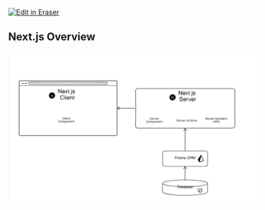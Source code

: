 <p><a target="_blank" href="https://app.eraser.io/workspace/9ppQVuj0eZZOmlQ6gopG" id="edit-in-eraser-github-link"><img alt="Edit in Eraser" src="https://firebasestorage.googleapis.com/v0/b/second-petal-295822.appspot.com/o/images%2Fgithub%2FOpen%20in%20Eraser.svg?alt=media&amp;token=968381c8-a7e7-472a-8ed6-4a6626da5501"></a></p>

## Next.js Overview
![Figure 1](/.eraser/9ppQVuj0eZZOmlQ6gopG___Q8zgz5esN4Mg1mTXQabpGytoPCA3___---figure---1qr1K9Zfxv5J1fvIYGrw_---figure---y9a-eZAaIkFWrcWJ-bukeA.png "Figure 1")





<!--- Eraser file: https://app.eraser.io/workspace/9ppQVuj0eZZOmlQ6gopG --->